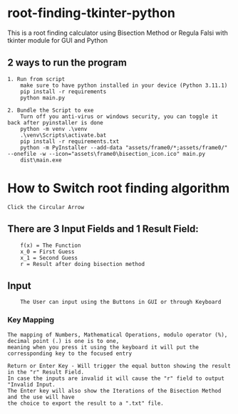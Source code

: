# root-finding-tkinter-python
This is a root finding calculator using Bisection Method or Regula Falsi with tkinter module for GUI and Python

## 2 ways to run the program
    
    1. Run from script
        make sure to have python installed in your device (Python 3.11.1)
        pip install -r requirements
        python main.py
        
    2. Bundle the Script to exe
        Turn off you anti-virus or windows security, you can toggle it back after pyinstaller is done
        python -m venv .\venv
        .\venv\Scripts\activate.bat
        pip install -r requirements.txt
        python -m PyInstaller --add-data "assets/frame0/*;assets/frame0/" --onefile -w --icon="assets\frame0\bisection_icon.ico" main.py
        dist\main.exe

# How to Switch root finding algorithm
    Click the Circular Arrow

## There are 3 Input Fields and 1 Result Field:
        f(x) = The Function
        x_0 = First Guess
        x_1 = Second Guess
        r = Result after doing bisection method
    
## Input
        The User can input using the Buttons in GUI or through Keyboard
        
### Key Mapping 
    The mapping of Numbers, Mathematical Operations, modulo operator (%), decimal point (.) is one is to one,
    meaning when you press it using the keyboard it will put the corressponding key to the focused entry

    Return or Enter Key - Will trigger the equal button showing the result in the "r" Result Field.
    In case the inputs are invalid it will cause the "r" field to output "Invalid Input.
    The Enter key will also show the Iterations of the Bisection Method and the use will have
    the choice to export the result to a ".txt" file. 


